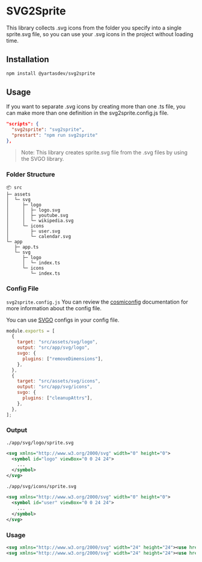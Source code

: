 # SVG2Sprite

This library collects .svg icons from the folder you specify into a single sprite.svg file, so you can use your .svg icons in the project without loading time.

## Installation

```sh
npm install @yartasdev/svg2sprite
```

## Usage

If you want to separate .svg icons by creating more than one .ts file, you can make more than one definition in the svg2sprite.config.js file.

```json
"scripts": {
  "svg2sprite": "svg2sprite",
  "prestart": "npm run svg2sprite"
},
```

> Note: This library creates sprite.svg file from the .svg files by using the SVGO library.

### Folder Structure

```
📦 src
├─ assets
│  └─ svg
│     ├─ logo
│     │  ├─ logo.svg
│     │  ├─ youtube.svg
│     │  └─ wikipedia.svg
│     └─ icons
│        ├─ user.svg
│        └─ calendar.svg
└─ app
   ├─ app.ts
   └─ svg
      ├─ logo
      │  └─ index.ts
      └─ icons
         └─ index.ts
```

### Config File 
`svg2sprite.config.js` You can review the [cosmiconfig](https://github.com/cosmiconfig/cosmiconfig#readme) documentation for more information about the config file.

You can use [SVGO](https://github.com/svg/svgo) configs in your config file. 

```javascript
module.exports = [
  {
    target: "src/assets/svg/logo",
    output: "src/app/svg/logo",
    svgo: {
      plugins: ["removeDimensions"],
    },
  },
  {
    target: "src/assets/svg/icons",
    output: "src/app/svg/icons",
    svgo: {
      plugins: ["cleanupAttrs"],
    },
  },
];
```
### Output

`./app/svg/logo/sprite.svg`

```xml
<svg xmlns="http://www.w3.org/2000/svg" width="0" height="0">
  <symbol id="logo" viewBox="0 0 24 24">
    ...
  </symbol>
</svg>
```

`./app/svg/icons/sprite.svg`

```xml
<svg xmlns="http://www.w3.org/2000/svg" width="0" height="0">
  <symbol id="user" viewBox="0 0 24 24">
    ...
  </symbol>
</svg>
```

### Usage

```xml
<svg xmlns="http://www.w3.org/2000/svg" width="24" height="24"><use href="/app/svg/logo/sprite.svg#logo" /></svg>
<svg xmlns="http://www.w3.org/2000/svg" width="24" height="24"><use href="/app/svg/icons/sprite.svg#user" /></svg>
```